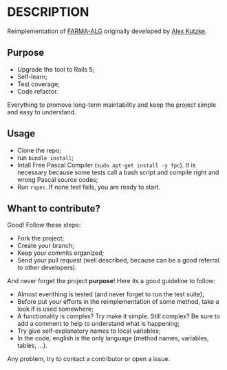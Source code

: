 # DESCRIPTION

Reimplementation of [FARMA-ALG](https://github.com/alexkutzke/farma_alg) originally developed by [Alex Kutzke](https://github.com/alexkutzke).

## Purpose

  * Upgrade the tool to Rails 5;
  * Self-learn;
  * Test coverage;
  * Code refactor.

Everything to promove long-term maintability and keep the project simple and easy to understand.

## Usage

  * Clone the repo;
  * run `bundle install`;
  * Intall Free Pascal Compiler (`sudo apt-get install -y fpc`). It is necessary because some tests call a bash script and compile right and wrong Pascal source codes;
  * Run `rspec`. If none test fails, you are ready to start.

## Whant to contribute?

Good! Follow these steps:

  * Fork the project;
  * Create your branch;
  * Keep your commits organized;
  * Send your pull request (well described, because can be a good referral to other developers).
  
And never forget the project **purpose**! Here its a good guideline to follow:

  * Almost everithing is tested (and never forget to run the test suite);
  * Before put your efforts in the reimplementation of some method, take a look if is used somewhere;
  * A functionality is complex? Try make it simple. Still complex? Be sure to add a comment to help to understand what is happening;
  * Try give self-explanatory names to local variables;
  * In the code, english is the only language (method names, variables, tables, ...).
 
Any problem, try to contact a contributor or open a issue.

